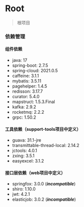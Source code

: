 # Root

> 根项目

### 依赖管理

#### 组件依赖

- java: 17
- spring-boot: 2.7.5
- spring-cloud: 2021.0.5
- caffeine: 3.1.1
- mybatis: 3.5.11
- pagehelper: 1.4.5
- redisson: 3.17.7
- curator: 5.4.0
- mapstruct: 1.5.3.Final
- kafka: 2.9.2
- rocketmq: 2.2.2
- grpc: 1.50.2

#### 工具依赖（support-tools项目中定义）

- guava: 31.1-jre
- transmittable-thread-local: 2.14.2
- jctools: 4.0.1
- zxing: 3.5.1
- easyexcel: 3.1.2

#### 接口层依赖（web项目中定义）

- springfox: 3.0.0 (***incompatible***)
- shiro: 1.10.0
- jwt: 4.2.1
- elasticjob: 3.0.2 (***incompatible***)
